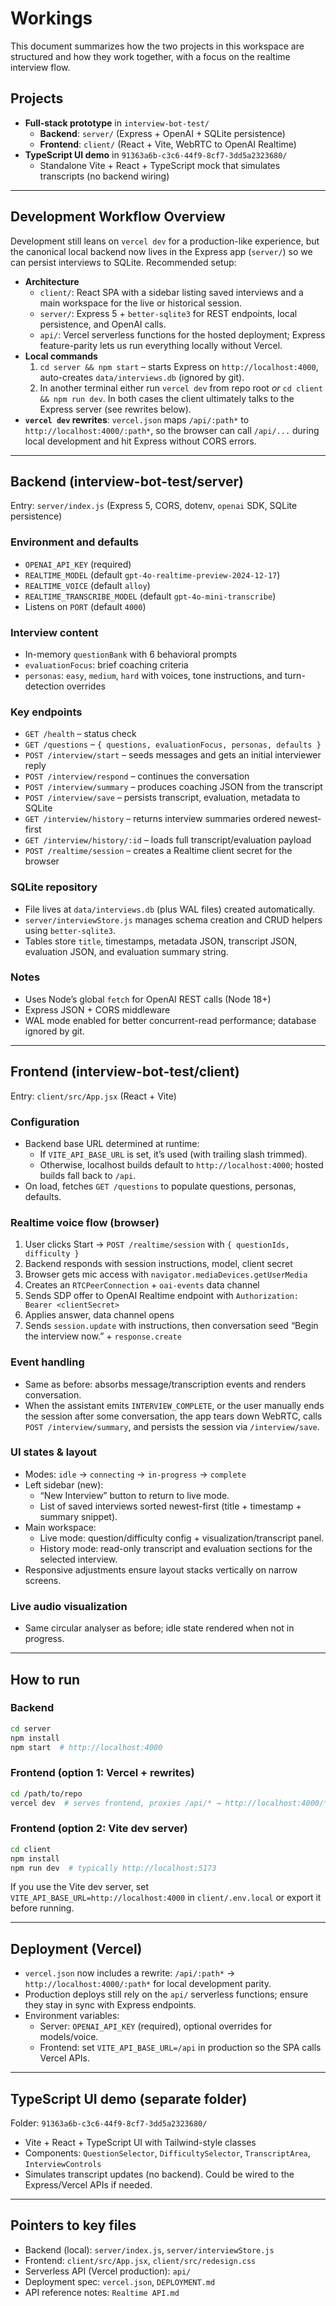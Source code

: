 # Workings

This document summarizes how the two projects in this workspace are structured and how they work together, with a focus on the realtime interview flow.

## Projects

- **Full‑stack prototype** in `interview-bot-test/`
  - **Backend**: `server/` (Express + OpenAI + SQLite persistence)
  - **Frontend**: `client/` (React + Vite, WebRTC to OpenAI Realtime)
- **TypeScript UI demo** in `91363a6b-c3c6-44f9-8cf7-3dd5a2323680/`
  - Standalone Vite + React + TypeScript mock that simulates transcripts (no backend wiring)

---

## Development Workflow Overview

Development still leans on `vercel dev` for a production-like experience, but the canonical local backend now lives in the Express app (`server/`) so we can persist interviews to SQLite. Recommended setup:

- **Architecture**
  - `client/`: React SPA with a sidebar listing saved interviews and a main workspace for the live or historical session.
  - `server/`: Express 5 + `better-sqlite3` for REST endpoints, local persistence, and OpenAI calls.
  - `api/`: Vercel serverless functions for the hosted deployment; Express feature-parity lets us run everything locally without Vercel.
- **Local commands**
  1. `cd server && npm start` – starts Express on `http://localhost:4000`, auto-creates `data/interviews.db` (ignored by git).
  2. In another terminal either run `vercel dev` from repo root *or* `cd client && npm run dev`. In both cases the client ultimately talks to the Express server (see rewrites below).
- **`vercel dev` rewrites**: `vercel.json` maps `/api/:path*` to `http://localhost:4000/:path*`, so the browser can call `/api/...` during local development and hit Express without CORS errors.

---

## Backend (interview-bot-test/server)

Entry: `server/index.js` (Express 5, CORS, dotenv, `openai` SDK, SQLite persistence)

### Environment and defaults
- `OPENAI_API_KEY` (required)
- `REALTIME_MODEL` (default `gpt-4o-realtime-preview-2024-12-17`)
- `REALTIME_VOICE` (default `alloy`)
- `REALTIME_TRANSCRIBE_MODEL` (default `gpt-4o-mini-transcribe`)
- Listens on `PORT` (default `4000`)

### Interview content
- In-memory `questionBank` with 6 behavioral prompts
- `evaluationFocus`: brief coaching criteria
- `personas`: `easy`, `medium`, `hard` with voices, tone instructions, and turn-detection overrides

### Key endpoints
- `GET /health` – status check
- `GET /questions` – `{ questions, evaluationFocus, personas, defaults }`
- `POST /interview/start` – seeds messages and gets an initial interviewer reply
- `POST /interview/respond` – continues the conversation
- `POST /interview/summary` – produces coaching JSON from the transcript
- `POST /interview/save` – persists transcript, evaluation, metadata to SQLite
- `GET /interview/history` – returns interview summaries ordered newest-first
- `GET /interview/history/:id` – loads full transcript/evaluation payload
- `POST /realtime/session` – creates a Realtime client secret for the browser

### SQLite repository
- File lives at `data/interviews.db` (plus WAL files) created automatically.
- `server/interviewStore.js` manages schema creation and CRUD helpers using `better-sqlite3`.
- Tables store `title`, timestamps, metadata JSON, transcript JSON, evaluation JSON, and evaluation summary string.

### Notes
- Uses Node’s global `fetch` for OpenAI REST calls (Node 18+)
- Express JSON + CORS middleware
- WAL mode enabled for better concurrent-read performance; database ignored by git.

---

## Frontend (interview-bot-test/client)

Entry: `client/src/App.jsx` (React + Vite)

### Configuration
- Backend base URL determined at runtime:
  - If `VITE_API_BASE_URL` is set, it’s used (with trailing slash trimmed).
  - Otherwise, localhost builds default to `http://localhost:4000`; hosted builds fall back to `/api`.
- On load, fetches `GET /questions` to populate questions, personas, defaults.

### Realtime voice flow (browser)
1. User clicks Start → `POST /realtime/session` with `{ questionIds, difficulty }`
2. Backend responds with session instructions, model, client secret
3. Browser gets mic access with `navigator.mediaDevices.getUserMedia`
4. Creates an `RTCPeerConnection` + `oai-events` data channel
5. Sends SDP offer to OpenAI Realtime endpoint with `Authorization: Bearer <clientSecret>`
6. Applies answer, data channel opens
7. Sends `session.update` with instructions, then conversation seed “Begin the interview now.” + `response.create`

### Event handling
- Same as before: absorbs message/transcription events and renders conversation.
- When the assistant emits `INTERVIEW_COMPLETE`, or the user manually ends the session after some conversation, the app tears down WebRTC, calls `POST /interview/summary`, and persists the session via `/interview/save`.

### UI states & layout
- Modes: `idle` → `connecting` → `in-progress` → `complete`
- Left sidebar (new):
  - “New Interview” button to return to live mode.
  - List of saved interviews sorted newest-first (title + timestamp + summary snippet).
- Main workspace:
  - Live mode: question/difficulty config + visualization/transcript panel.
  - History mode: read-only transcript and evaluation sections for the selected interview.
- Responsive adjustments ensure layout stacks vertically on narrow screens.

### Live audio visualization
- Same circular analyser as before; idle state rendered when not in progress.

---

## How to run

### Backend
```bash
cd server
npm install
npm start  # http://localhost:4000
```

### Frontend (option 1: Vercel + rewrites)
```bash
cd /path/to/repo
vercel dev  # serves frontend, proxies /api/* → http://localhost:4000/*
```

### Frontend (option 2: Vite dev server)
```bash
cd client
npm install
npm run dev  # typically http://localhost:5173
```
If you use the Vite dev server, set `VITE_API_BASE_URL=http://localhost:4000` in `client/.env.local` or export it before running.

---

## Deployment (Vercel)

- `vercel.json` now includes a rewrite: `/api/:path*` → `http://localhost:4000/:path*` for local development parity.
- Production deploys still rely on the `api/` serverless functions; ensure they stay in sync with Express endpoints.
- Environment variables:
  - Server: `OPENAI_API_KEY` (required), optional overrides for models/voice.
  - Frontend: set `VITE_API_BASE_URL=/api` in production so the SPA calls Vercel APIs.

---

## TypeScript UI demo (separate folder)

Folder: `91363a6b-c3c6-44f9-8cf7-3dd5a2323680/`

- Vite + React + TypeScript UI with Tailwind-style classes
- Components: `QuestionSelector`, `DifficultySelector`, `TranscriptArea`, `InterviewControls`
- Simulates transcript updates (no backend). Could be wired to the Express/Vercel APIs if needed.

---

## Pointers to key files
- Backend (local): `server/index.js`, `server/interviewStore.js`
- Frontend: `client/src/App.jsx`, `client/src/redesign.css`
- Serverless API (Vercel production): `api/`
- Deployment spec: `vercel.json`, `DEPLOYMENT.md`
- API reference notes: `Realtime API.md`

